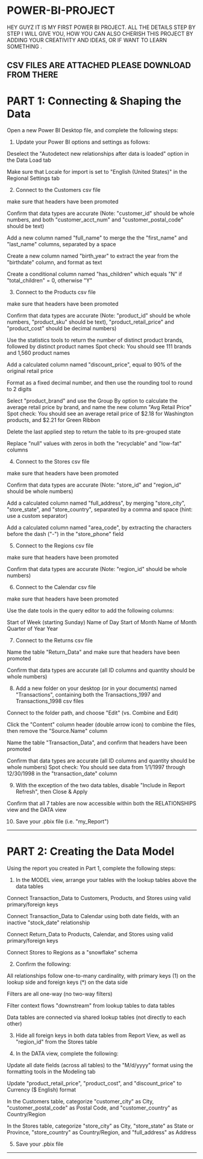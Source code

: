 # POWER-BI-PROJECT
HEY GUYZ IT IS MY FIRST POWER BI PROJECT.
ALL THE DETAILS STEP BY STEP I WILL GIVE YOU,
HOW YOU CAN ALSO CHERISH THIS PROJECT BY ADDING YOUR CREATIVITY AND IDEAS, OR IF WANT TO LEARN SOMETHING .

CSV FILES ARE ATTACHED PLEASE DOWNLOAD FROM THERE
----------------------------------------------------------------------------------------------------------------------------------------------------------------------------------------------


# PART 1: Connecting & Shaping the Data



Open a new Power BI Desktop file, and complete the following steps:


1) Update your Power BI options and settings as follows: 

Deselect the "Autodetect new relationships after data is loaded" option in the Data Load tab

Make sure that Locale for import is set to "English (United States)" in the Regional Settings tab


2) Connect to the Customers csv file

make sure that headers have been promoted

Confirm that data types are accurate (Note: "customer_id" should be whole numbers, and both "customer_acct_num" and "customer_postal_code" should be text)

Add a new column named "full_name" to merge the the "first_name" and "last_name" columns, separated by a space

Create a new column named "birth_year" to extract the year from the "birthdate" column, and format as text

Create a conditional column named "has_children" which equals "N" if "total_children" = 0, otherwise "Y"



3) Connect to the Products csv file

make sure that headers have been promoted

Confirm that data types are accurate (Note: "product_id" should be whole numbers, "product_sku" should be text), "product_retail_price" and "product_cost" should be decimal numbers)

Use the statistics tools to return the number of distinct product brands, followed by distinct product names
Spot check: You should see 111 brands and 1,560 product names

Add a calculated column named "discount_price", equal to 90% of the original retail price

Format as a fixed decimal number, and then use the rounding tool to round to 2 digits

Select "product_brand" and use the Group By option to calculate the average retail price by brand, and name the new column "Avg Retail Price"
Spot check: You should see an average retail price of $2.18 for Washington products, and $2.21 for Green Ribbon

Delete the last applied step to return the table to its pre-grouped state

Replace "null" values with zeros in both the "recyclable" and "low-fat" columns


4) Connect to the Stores csv file

 make sure that headers have been promoted

Confirm that data types are accurate (Note: "store_id" and "region_id" should be whole numbers)

Add a calculated column named "full_address", by merging "store_city", "store_state", and "store_country", separated by a comma and space (hint: use a custom separator)

Add a calculated column named "area_code", by extracting the characters before the dash ("-") in the "store_phone" field 


5) Connect to the Regions csv file

make sure that headers have been promoted

Confirm that data types are accurate (Note: "region_id" should be whole numbers)


6) Connect to the Calendar csv file

make sure that headers have been promoted

Use the date tools in the query editor to add the following columns:

Start of Week (starting Sunday)
Name of Day
Start of Month
Name of Month
Quarter of Year
Year


7) Connect to the Returns csv file

Name the table "Return_Data" and make sure that headers have been promoted

Confirm that data types are accurate (all ID columns and quantity should be whole numbers)


8) Add a new folder on your desktop (or in your documents) named "Transactions", containing both the Transactions_1997 and Transactions_1998 csv files

Connect to the folder path, and choose "Edit" (vs. Combine and Edit)

Click the "Content" column header (double arrow icon) to combine the files, then remove the "Source.Name" column

Name the table "Transaction_Data", and confirm that headers have been promoted

Confirm that data types are accurate (all ID columns and quantity should be whole numbers)
Spot check: You should see data from 1/1/1997 through 12/30/1998 in the "transaction_date" column


9) With the exception of the two data tables, disable "Include in Report Refresh", then Close & Apply

Confirm that all 7 tables are now accessible within both the RELATIONSHIPS view and the DATA view


10) Save your .pbix file (i.e. "my_Report")


----------------------------------------------------------------------------------------------------------------------------------------------------------------------------------------------------------------------------------------------------------------------------------


# PART 2: Creating the Data Model


Using the report you created in Part 1, complete the following steps:



1) In the MODEL view, arrange your tables with the lookup tables above the data tables

Connect Transaction_Data to Customers, Products, and Stores using valid primary/foreign keys 

Connect Transaction_Data to Calendar using both date fields, with an inactive "stock_date" relationship

Connect Return_Data to Products, Calendar, and Stores using valid primary/foreign keys

Connect Stores to Regions as a "snowflake" schema



2) Confirm the following:

All relationships follow one-to-many cardinality, with primary keys (1) on the lookup side and foreign keys (*) on the data side

Filters are all one-way (no two-way filters)

Filter context flows "downstream" from lookup tables to data tables

Data tables are connected via shared lookup tables (not directly to each other)



3) Hide all foreign keys in both data tables from Report View, as well as "region_id" from the Stores table



4) In the DATA view, complete the following:

Update all date fields (across all tables) to the "M/d/yyyy" format using the formatting tools in the Modeling tab

Update "product_retail_price", "product_cost", and "discount_price" to Currency ($ English) format

In the Customers table, categorize "customer_city" as City, "customer_postal_code" as Postal Code, and "customer_country" as Country/Region

In the Stores table, categorize "store_city" as City, "store_state" as State or Province, "store_country" as Country/Region, and "full_address" as Address 


5) Save your .pbix file

---------------------------------------------------------------------------------------------------------------------------------------------------------------------------------------------------------------------------------------------------------------------------
